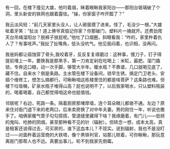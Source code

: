 有一回，在楼下撞见大雄，他叼着烟，眯着眼瞅我家阳台——那阳台玻璃破了个洞，里头新安的铁网也跟着露怯。“操，你家窗子咋开瓢了？”

我云淡风轻：“前几天家里头没人，让人砸窗摸了进来。怪了，毛没少一根。”大雄呲着牙笑：“扯淡！道上佛爷真惦记你家？你那破门，塑料片一捅就开。还费劲爬天台吊绳溜阳台？脱裤子放屁呢。”他吐了口烟圈，斜眼看我：“咋的，家里杵着仇人了？有事吱声。”我扯了扯嘴角，低头没吭气。他见我闷着，也识相，没再问。

我爸妈都让癌蚀穿了骨头,我咬着牙，反反复复琢磨过：这种事，慢刀子，钉子得提前埋上一年。要换我是那黑手，第一刀肯定剁在吃喝上：米缸，最肥。溜门撬锁，专奔这口粮，动一次手脚，够管大半年。暖水瓶？不靠谱，几口就喝见底了，藏不住。自来水？倒是条路。主水管在楼下设备间，锁早生锈，搞定门卫老头、安插个维修工，想怎么搞都行。可瞅瞅咱这栋楼里住的都是啥菩萨？这条路也难。但楼下垃圾桶，矿泉水瓶子堆得山高？屁也说明不了，以后我家喝水，只认塑料瓶装的，喝着喝着，自己都觉得咱这命也挺值钱。

邻居呢？右边，死路一条。隔着厨房那堵厚墙，连个耳朵眼儿都凿不通。左边？原来住对衙门退下来的老两口，后来卖房换了对中年夫妻。男的刚住一年，听说也撒手了。咱俩家暖气管子勾勾搭搭，管道缝里藏得下啥？我琢磨着，有门儿——低频的鬼叫、呛肺的阴烟，甚至那种看不见的针（辐射）。但转念一想，成本太高，真是租客还说得过去，可买房的，谁下这血本儿？不现实。说到辐射，我也不是没盯过——对面杵着运营商的大铁塔，像个黑铁判官，站那儿晾着，可你瞅瞅，那玩意离衙门那帮人也不远。真要出事儿，轮不到我家先倒霉。

